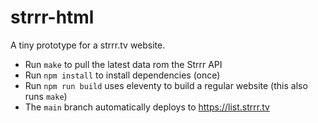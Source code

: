# strrr-html

A tiny prototype for a strrr.tv website.

- Run `make` to pull the latest data rom the Strrr API
- Run `npm install` to install dependencies (once)
- Run `npm run build` uses eleventy to build a regular website (this also runs `make`)
- The `main` branch automatically deploys to https://list.strrr.tv
